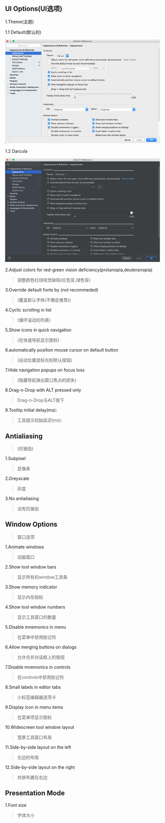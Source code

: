 ## UI Options(UI选项)

1.Theme(主题)

1.1 Default(默认的)

![Default](../images/QQ20160518-0.png)

1.2 Darcula

![Darcula](../images/QQ20160518-1.png)

2.Adjust colors for red-green vision deficiency(protanopia,deuteranopia)

>调整颜色红绿视觉缺陷(红色盲,绿色盲)

3.Override default fonts by (not recommeded)

>(覆盖默认字体(不确定推荐))


4.Cyclic scrolling in list

>(循环滚动的列表)

5.Show icons in quick navigation

>(在快速导航显示图标)

6.automatically position mouse cursor on default button

>(自动位置鼠标光标默认按钮)

7.Hide navigation popups on focus loss

>(隐藏导航弹出窗口焦点的损失)

8.Drag-n-Drop with ALT pressed only

>Drag-n-Drop与ALT按下

9.Tooltip initial delay(ms):

>工具提示初始延迟(ms):

## Antialiasing

>(抗锯齿)

1.Subpixel

>亚像素

2.Greyscale

>灰度

3.No antialiasing

>没有抗锯齿

## Window Options

>窗口选项

1.Animate windows

>动画窗口

2.Show tool window bars

>显示所有的window工具条

3.Show memory indicator

>显示内存指标

4.Show tool window numbers

>显示工具窗口的数量

5.Disable mnemonics in menu
>在菜单中禁用助记符

6.Allow merging buttons on dialogs
>允许合并对话框上的按钮

7.Disable mnemonics in controls
>在controls中禁用助记符

8.Small labels in editor tabs
>小标签编辑器选项卡

9.Display icon in menu items
>在菜单项显示图标

10.Widescreen tool window layout
>宽屏工具窗口布局

11.Side-by-side layout on the left
>左边的布局

12.Side-by-side layout on the right
>并排布置在右边

## Presentation Mode

1.Font size
>字体大小
